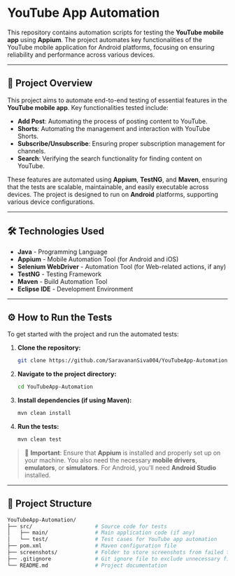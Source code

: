 # YouTube App Automation

This repository contains automation scripts for testing the **YouTube mobile app** using **Appium**. The project automates key functionalities of the YouTube mobile application for Android platforms, focusing on ensuring reliability and performance across various devices.

---

## 📌 Project Overview

This project aims to automate end-to-end testing of essential features in the **YouTube mobile app**. Key functionalities tested include:

- **Add Post**: Automating the process of posting content to YouTube.
- **Shorts**: Automating the management and interaction with YouTube Shorts.
- **Subscribe/Unsubscribe**: Ensuring proper subscription management for channels.
- **Search**: Verifying the search functionality for finding content on YouTube.

These features are automated using **Appium**, **TestNG**, and **Maven**, ensuring that the tests are scalable, maintainable, and easily executable across devices. The project is designed to run on **Android** platforms, supporting various device configurations.

---

## 🛠 Technologies Used

- **Java** - Programming Language
- **Appium** - Mobile Automation Tool (for Android and iOS)
- **Selenium WebDriver** - Automation Tool (for Web-related actions, if any)
- **TestNG** - Testing Framework
- **Maven** - Build Automation Tool
- **Eclipse IDE** - Development Environment

---

## ⚙️ How to Run the Tests

To get started with the project and run the automated tests:

1. **Clone the repository:**
    ```bash
    git clone https://github.com/SaravananSiva004/YouTubeApp-Automation.git
    ```

2. **Navigate to the project directory:**
    ```bash
    cd YouTubeApp-Automation
    ```

3. **Install dependencies (if using Maven):**
    ```bash
    mvn clean install
    ```

4. **Run the tests:**
    ```bash
    mvn clean test
    ```

> 📢 **Important**: Ensure that **Appium** is installed and properly set up on your machine. You also need the necessary **mobile drivers**, **emulators**, or **simulators**. For Android, you’ll need **Android Studio** installed.

---

## 🧩 Project Structure

```bash
YouTubeApp-Automation/
├── src/                    # Source code for tests
│   ├── main/               # Main application code (if any)
│   └── test/               # Test cases for YouTube app automation
├── pom.xml                 # Maven configuration file
├── screenshots/            # Folder to store screenshots from failed tests
├── .gitignore              # Git ignore file to exclude unnecessary files
└── README.md               # Project documentation
